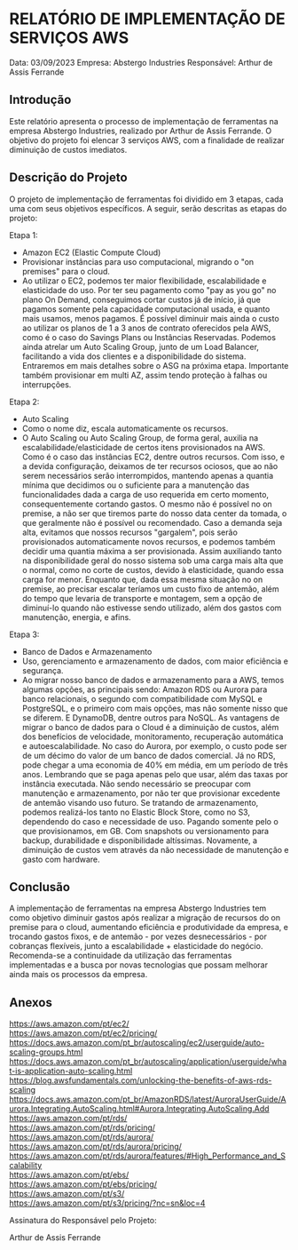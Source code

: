 # RELATÓRIO DE IMPLEMENTAÇÃO DE SERVIÇOS AWS

Data: 03/09/2023
Empresa: Abstergo Industries 
Responsável: Arthur de Assis Ferrande

## Introdução
Este relatório apresenta o processo de implementação de ferramentas na empresa Abstergo Industries, realizado por Arthur de Assis Ferrande. O objetivo do projeto foi elencar 3 serviços AWS, com a finalidade de realizar diminuição de custos imediatos.

## Descrição do Projeto
O projeto de implementação de ferramentas foi dividido em 3 etapas, cada uma com seus objetivos específicos. A seguir, serão descritas as etapas do projeto:

Etapa 1: 
- Amazon EC2 (Elastic Compute Cloud)
- Provisionar instâncias para uso computacional, migrando o "on premises" para o cloud.
- Ao utilizar o EC2, podemos ter maior flexibilidade, escalabilidade e elasticidade do uso. Por ter seu pagamento como "pay as you go" no plano On Demand, conseguimos cortar custos já de início, já que pagamos somente pela capacidade computacional usada, e quanto mais usamos, menos pagamos. É possível diminuir mais ainda o custo ao utilizar os planos de 1 a 3 anos de contrato oferecidos pela AWS, como é o caso do Savings Plans ou Instâncias Reservadas. Podemos ainda atrelar um Auto Scaling Group, junto de um Load Balancer, facilitando a vida dos clientes e a disponibilidade do sistema. Entraremos em mais detalhes sobre o ASG na próxima etapa. Importante também provisionar em multi AZ, assim tendo proteção à falhas ou interrupções.

Etapa 2: 
- Auto Scaling
- Como o nome diz, escala automaticamente os recursos.
- O Auto Scaling ou Auto Scaling Group, de forma geral, auxilia na escalabilidade/elasticidade de certos itens provisionados na AWS. Como é o caso das instâncias EC2, dentre outros recursos. Com isso, e a devida configuração, deixamos de ter recursos ociosos, que ao não serem necessários serão interrompidos, mantendo apenas a quantia mínima que decidimos ou o suficiente para a manutenção das funcionalidades dada a carga de uso requerida em certo momento, consequentemente cortando gastos. O mesmo não é possível no on premise, a não ser que tiremos parte do nosso data center da tomada, o que geralmente não é possível ou recomendado. 
Caso a demanda seja alta, evitamos que nossos recursos "gargalem", pois serão provisionados automaticamente novos recursos, e podemos também decidir uma quantia máxima a ser provisionada. Assim auxiliando tanto na disponibilidade geral do nosso sistema sob uma carga mais alta que o normal, como no corte de custos, devido à elasticidade, quando essa carga for menor. Enquanto que, dada essa mesma situação no on premise, ao precisar escalar teríamos um custo fixo de antemão, além do tempo que levaria de transporte e montagem, sem a opção de diminuí-lo quando não estivesse sendo utilizado, além dos gastos com manutenção, energia, e afins.

Etapa 3: 
- Banco de Dados e Armazenamento
- Uso, gerenciamento e armazenamento de dados, com maior eficiência e segurança.
- Ao migrar nosso banco de dados e armazenamento para a AWS, temos algumas opções, as principais sendo: Amazon RDS ou Aurora para banco relacionais, o segundo com compatibilidade com MySQL e PostgreSQL, e o primeiro com mais opções, mas não somente nisso que se diferem. E DynamoDB, dentre outros para NoSQL. As vantagens de migrar o banco de dados para o Cloud é a diminuição de custos, além dos benefícios de velocidade, monitoramento, recuperação automática e autoescalabilidade. No caso do Aurora, por exemplo, o custo pode ser de um décimo do valor de um banco de dados comercial. Já no RDS, pode chegar a uma economia de 40% em média, em um período de três anos. Lembrando que se paga apenas pelo que usar, além das taxas por instância executada. Não sendo necessário se preocupar com manutenção e armazenamento, por não ter que provisionar excedente de antemão visando uso futuro. 
Se tratando de armazenamento, podemos realizá-los tanto no Elastic Block Store, como no S3, dependendo do caso e necessidade de uso. Pagando somente pelo o que provisionamos, em GB. Com snapshots ou versionamento para backup, durabilidade e disponibilidade altíssimas. Novamente, a diminuição de custos vem através da não necessidade de manutenção e gasto com hardware. 

## Conclusão
A implementação de ferramentas na empresa Abstergo Industries tem como objetivo diminuir gastos após realizar a migração de recursos do on premise para o cloud, aumentando eficiência e produtividade da empresa, e trocando gastos fixos, e de antemão - por vezes desnecessários - por cobranças flexíveis, junto a escalabilidade + elasticidade do negócio. Recomenda-se a continuidade da utilização das ferramentas implementadas e a busca por novas tecnologias que possam melhorar ainda mais os processos da empresa.

## Anexos

https://aws.amazon.com/pt/ec2/  
https://aws.amazon.com/pt/ec2/pricing/  
https://docs.aws.amazon.com/pt_br/autoscaling/ec2/userguide/auto-scaling-groups.html  
https://docs.aws.amazon.com/pt_br/autoscaling/application/userguide/what-is-application-auto-scaling.html  
https://blog.awsfundamentals.com/unlocking-the-benefits-of-aws-rds-scaling  
https://docs.aws.amazon.com/pt_br/AmazonRDS/latest/AuroraUserGuide/Aurora.Integrating.AutoScaling.html#Aurora.Integrating.AutoScaling.Add  
https://aws.amazon.com/pt/rds/  
https://aws.amazon.com/pt/rds/pricing/  
https://aws.amazon.com/pt/rds/aurora/  
https://aws.amazon.com/pt/rds/aurora/pricing/  
https://aws.amazon.com/pt/rds/aurora/features/#High_Performance_and_Scalability  
https://aws.amazon.com/pt/ebs/  
https://aws.amazon.com/pt/ebs/pricing/  
https://aws.amazon.com/pt/s3/  
https://aws.amazon.com/pt/s3/pricing/?nc=sn&loc=4  


Assinatura do Responsável pelo Projeto:

Arthur de Assis Ferrande
